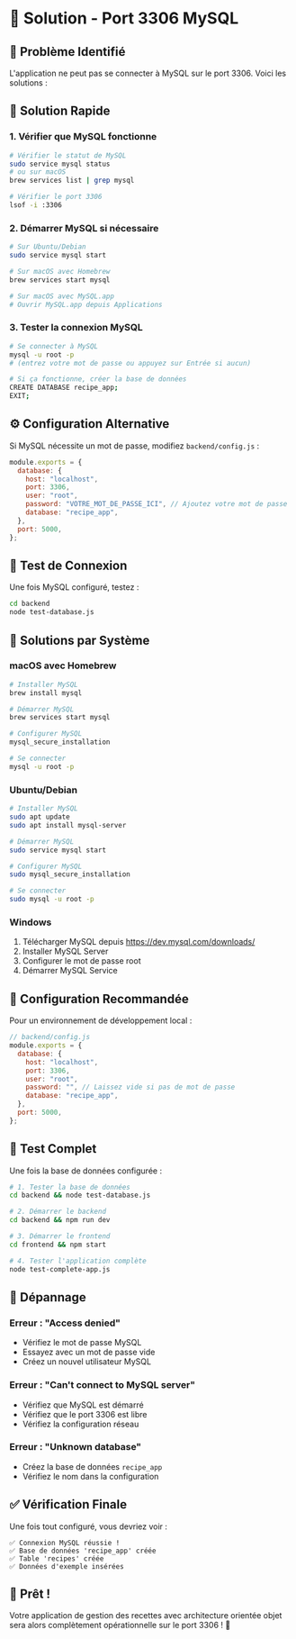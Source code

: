 # 🔧 Solution - Port 3306 MySQL

## 🎯 Problème Identifié

L'application ne peut pas se connecter à MySQL sur le port 3306. Voici les solutions :

## 🚀 Solution Rapide

### **1. Vérifier que MySQL fonctionne**

```bash
# Vérifier le statut de MySQL
sudo service mysql status
# ou sur macOS
brew services list | grep mysql

# Vérifier le port 3306
lsof -i :3306
```

### **2. Démarrer MySQL si nécessaire**

```bash
# Sur Ubuntu/Debian
sudo service mysql start

# Sur macOS avec Homebrew
brew services start mysql

# Sur macOS avec MySQL.app
# Ouvrir MySQL.app depuis Applications
```

### **3. Tester la connexion MySQL**

```bash
# Se connecter à MySQL
mysql -u root -p
# (entrez votre mot de passe ou appuyez sur Entrée si aucun)

# Si ça fonctionne, créer la base de données
CREATE DATABASE recipe_app;
EXIT;
```

## ⚙️ Configuration Alternative

Si MySQL nécessite un mot de passe, modifiez `backend/config.js` :

```javascript
module.exports = {
  database: {
    host: "localhost",
    port: 3306,
    user: "root",
    password: "VOTRE_MOT_DE_PASSE_ICI", // Ajoutez votre mot de passe
    database: "recipe_app",
  },
  port: 5000,
};
```

## 🧪 Test de Connexion

Une fois MySQL configuré, testez :

```bash
cd backend
node test-database.js
```

## 🔧 Solutions par Système

### **macOS avec Homebrew**

```bash
# Installer MySQL
brew install mysql

# Démarrer MySQL
brew services start mysql

# Configurer MySQL
mysql_secure_installation

# Se connecter
mysql -u root -p
```

### **Ubuntu/Debian**

```bash
# Installer MySQL
sudo apt update
sudo apt install mysql-server

# Démarrer MySQL
sudo service mysql start

# Configurer MySQL
sudo mysql_secure_installation

# Se connecter
sudo mysql -u root -p
```

### **Windows**

1. Télécharger MySQL depuis https://dev.mysql.com/downloads/
2. Installer MySQL Server
3. Configurer le mot de passe root
4. Démarrer MySQL Service

## 🎯 Configuration Recommandée

Pour un environnement de développement local :

```javascript
// backend/config.js
module.exports = {
  database: {
    host: "localhost",
    port: 3306,
    user: "root",
    password: "", // Laissez vide si pas de mot de passe
    database: "recipe_app",
  },
  port: 5000,
};
```

## 🧪 Test Complet

Une fois la base de données configurée :

```bash
# 1. Tester la base de données
cd backend && node test-database.js

# 2. Démarrer le backend
cd backend && npm run dev

# 3. Démarrer le frontend
cd frontend && npm start

# 4. Tester l'application complète
node test-complete-app.js
```

## 🚨 Dépannage

### **Erreur : "Access denied"**

- Vérifiez le mot de passe MySQL
- Essayez avec un mot de passe vide
- Créez un nouvel utilisateur MySQL

### **Erreur : "Can't connect to MySQL server"**

- Vérifiez que MySQL est démarré
- Vérifiez que le port 3306 est libre
- Vérifiez la configuration réseau

### **Erreur : "Unknown database"**

- Créez la base de données `recipe_app`
- Vérifiez le nom dans la configuration

## ✅ Vérification Finale

Une fois tout configuré, vous devriez voir :

```
✅ Connexion MySQL réussie !
✅ Base de données 'recipe_app' créée
✅ Table 'recipes' créée
✅ Données d'exemple insérées
```

## 🎉 Prêt !

Votre application de gestion des recettes avec architecture orientée objet sera alors complètement opérationnelle sur le port 3306 ! 🚀
